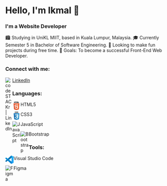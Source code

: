 
# Hello, I'm Ikmal 👋

### I'm a Website Developer

🏙️ Studying in UniKL MIIT, based in Kuala Lumpur, Malaysia.
🎓 Currently Semester 5 in Bachelor of Software Engineering.
📁 Looking to make fun projects during free time.
🥅 Goals: To become a successful Front-End Web Developer.

### Connect with me:

<a href="https://www.linkedin.com/in/ikmal-shukri-39655a23a">
  <img align="left" alt="codeSTACKr | LinkedIn" width="22px" src="https://cdn.jsdelivr.net/npm/simple-icons@v3/icons/linkedin.svg" />
  <p>LinkedIn</p>
</a>


### Languages:

<img align="left" alt="HTML5" width="26px" src="https://raw.githubusercontent.com/github/explore/80688e429a7d4ef2fca1e82350fe8e3517d3494d/topics/html/html.png" />
<p>HTML5</p>
<img align="left" alt="CSS3" width="26px" src="https://raw.githubusercontent.com/github/explore/80688e429a7d4ef2fca1e82350fe8e3517d3494d/topics/css/css.png" />
<p>CSS3</p>
<img align="left" alt="JavaScript" width="26px" src="https://upload.wikimedia.org/wikipedia/commons/d/dc/Javascript-shield.png" />
<p>JavaScript</p>
<img align="left" alt="Bootstrap" width="26px" src="https://upload.wikimedia.org/wikipedia/commons/thumb/b/b2/Bootstrap_logo.svg/1200px-Bootstrap_logo.svg.png" />
<p>Bootstrap</p>


### Tools:

<img align="left" alt="Visual Studio Code" width="26px" src="https://raw.githubusercontent.com/github/explore/80688e429a7d4ef2fca1e82350fe8e3517d3494d/topics/visual-studio-code/visual-studio-code.png" />
<p>Visual Studio Code</p>
<img align="left" alt="Figma" width="26px" src="https://cdn2.downdetector.com/static/uploads/logo/figma2.png" />
<p>Figma</p>

